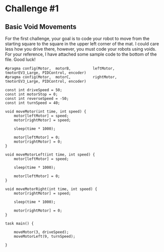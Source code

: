 # Challenge #1
## Basic Void Movements

For the first challenge, your goal is to code your robot to move from the starting square to the square in the upper left corner of the mat. I could care less how you drive there, however, you must code your robots using voids. For your reference, I have attached some sample code to the bottom of the file. Good luck!

```
#pragma config(Motor,  motorB,          leftMotor,     tmotorEV3_Large, PIDControl, encoder)
#pragma config(Motor,  motorC,          rightMotor,    tmotorEV3_Large, PIDControl, encoder)

const int driveSpeed = 50;
const int motorStop = 0;
const int reverseSpeed = -50;
const int turnSpeed = 40;

void moveMotor(int time, int speed) {
	motor[leftMotor] = speed;
	motor[rightMotor] = speed;
	
	sleep(time * 1000);
	
	motor[leftMotor] = 0;
	motor[rightMotor] = 0;
}

void moveMotorLeft(int time, int speed) {
	motor[leftMotor] = speed;
	
	sleep(time * 1000);
	
	motor[leftMotor] = 0;
}

void moveMotorRight(int time, int speed) {
	motor[rightMotor] = speed;
	
	sleep(time * 1000);
	
	motor[rightMotor] = 0;
}

task main() {

	moveMotor(3, driveSpeed);
	moveMotorLeft(9, turnSpeed);

}
```
